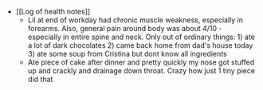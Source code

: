   * [[Log of health notes]]
    * Lil at end of workday had chronic muscle weakness, especially in forearms. Also, general pain around body was about 4/10 - especially in entire spine and neck. Only out of ordinary things: 1) ate a lot of dark chocolates 2) came back home from dad's house today 3) ate some soup from Cristina but dont know all ingredients
    * Ate piece of cake after dinner and pretty quickly my nose got stuffed up and crackly and drainage down throat. Crazy how just 1 tiny piece did that